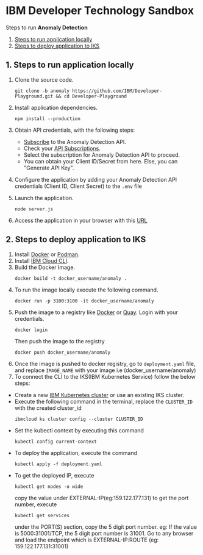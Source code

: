 # IBM Developer Technology Sandbox

Steps to run **Anomaly Detection**
1. [Steps to run application locally](#1-steps-to-run-application-locally)
2. [Steps to deploy application to IKS](#2-steps-to-deploy-application-to-iks)

## 1. Steps to run application locally

1. Clone the source code.
    ``` 
    git clone -b anomaly https://github.com/IBM/Developer-Playground.git && cd Developer-Playground
    ```
3. Install application dependencies.
    ```
    npm install --production
    ```
4. Obtain API credentials, with the following steps:

    * [Subscribe](https://www.ibm.com/account/reg/us-en/signup?formid=urx-51009) to the Anomaly Detection API.
    * Check your [API Subscriptions](https://developer.ibm.com/profile/myapis).
    * Select the subscription for Anomaly Detection API to proceed.
    * You can obtain your Client ID/Secret from here. Else, you can "Generate API Key".


5. Configure the application by adding your Anomaly Detection API credentials (Client ID, Client Secret) to the `.env` file
6. Launch the application.
    ```
    node server.js
    ```
7. Access the application in your browser with this [URL](http://localhost:3100/)



## 2. Steps to deploy application to IKS

1. Install [Docker](https://docs.docker.com/get-docker/) or [Podman](https://podman.io/getting-started/installation).
2. Install [IBM Cloud CLI](https://cloud.ibm.com/docs/cli?topic=cli-install-ibmcloud-cli).
3. Build the Docker Image. 
    ```
    docker build -t docker_username/anomaly .
    ```
3. To run the image locally execute the following command.
    ```
    docker run -p 3100:3100 -it docker_username/anomaly
    ```
4. Push the image to a registry like [Docker](https://hub.docker.com) or [Quay](quay.io). Login with your credentials.
    ```
    docker login
    ```
    Then push the image to the registry
    ```
    docker push docker_username/anomaly
    ```
5. Once the image is pushed to docker registry, go to `deployment.yaml` file, and replace `IMAGE_NAME` with your image i.e (docker_username/anomaly)
6. To connect the CLI to the IKS(IBM Kubernetes Service) follow the below steps:
* Create a new [IBM Kubernetes cluster](https://cloud.ibm.com/kubernetes/catalog/create) or use an existing IKS cluster.
* Execute the following command in the terminal, replace the `CLUSTER_ID` with the created cluster_id
    ```
    ibmcloud ks cluster config --cluster CLUSTER_ID
    ```
* Set the kubectl context by executing this command 
    ```
    kubectl config current-context
    ```
* To deploy the application, execute the command 
    ```
    kubectl apply -f deployment.yaml
    ```
* To get the deployed IP, execute 
    ```
    kubectl get nodes -o wide
    ```
    copy the value under EXTERNAL-IP(eg:159.122.177.131)
    to get the port number, execute 
    ```
    kubectl get services
    ```
    under the PORT(S) section, copy the 5 digit port number. eg: If the value is 5000:31001/TCP, the 5 digit port number is 31001. Go to any browser and load the endpoint which is EXTERNAL-IP:ROUTE (eg: 159.122.177.131:31001)
